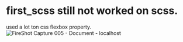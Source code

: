 # first_scss still not worked on scss. 
used a lot ton css flexbox property.
![FireShot Capture 005 - Document - localhost](https://user-images.githubusercontent.com/46624621/156631598-a2069ce7-aac6-4027-adaa-9af92750e275.png)
